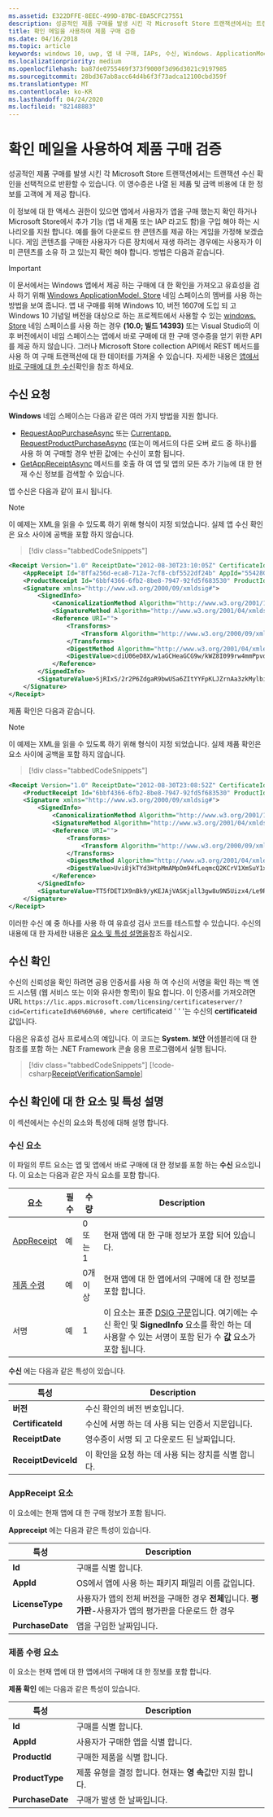 ```yaml
---
ms.assetid: E322DFFE-8EEC-499D-87BC-EDA5CFC27551
description: 성공적인 제품 구매를 발생 시킨 각 Microsoft Store 트랜잭션에서는 트랜잭션 수신 확인을 선택적으로 반환할 수 있습니다.
title: 확인 메일을 사용하여 제품 구매 검증
ms.date: 04/16/2018
ms.topic: article
keywords: windows 10, uwp, 앱 내 구매, IAPs, 수신, Windows. ApplicationModel 스토어
ms.localizationpriority: medium
ms.openlocfilehash: ba87de0755469f373f9000f3d96d3021c9197985
ms.sourcegitcommit: 28bd367ab8acc64d4b6f3f73adca12100cbd359f
ms.translationtype: MT
ms.contentlocale: ko-KR
ms.lasthandoff: 04/24/2020
ms.locfileid: "82148883"
---
```

# <a name="use-receipts-to-verify-product-purchases"></a>확인 메일을 사용하여 제품 구매 검증

성공적인 제품 구매를 발생 시킨 각 Microsoft Store 트랜잭션에서는 트랜잭션 수신 확인을 선택적으로 반환할 수 있습니다. 이 영수증은 나열 된 제품 및 금액 비용에 대 한 정보를 고객에 게 제공 합니다.

이 정보에 대 한 액세스 권한이 있으면 앱에서 사용자가 앱을 구매 했는지 확인 하거나 Microsoft Store에서 추가 기능 (앱 내 제품 또는 IAP 라고도 함)을 구입 해야 하는 시나리오를 지원 합니다. 예를 들어 다운로드 한 콘텐츠를 제공 하는 게임을 가정해 보겠습니다. 게임 콘텐츠를 구매한 사용자가 다른 장치에서 재생 하려는 경우에는 사용자가 이미 콘텐츠를 소유 하 고 있는지 확인 해야 합니다. 방법은 다음과 같습니다.

> [!IMPORTANT]
> 이 문서에서는 Windows 앱에서 제공 하는 구매에 대 한 확인을 가져오고 유효성을 검사 하기 위해 [Windows ApplicationModel. Store](https://docs.microsoft.com/uwp/api/Windows.ApplicationModel.Store) 네임 스페이스의 멤버를 사용 하는 방법을 보여 줍니다. 앱 내 구매를 위해 Windows 10, 버전 1607에 도입 되 고 Windows 10 기념일 버전을 대상으로 하는 프로젝트에서 사용할 수 있는 [windows. Store](https://docs.microsoft.com/uwp/api/Windows.Services.Store) 네임 스페이스를 사용 하는 경우 **(10.0; 빌드 14393)** 또는 Visual Studio의 이후 버전에서이 네임 스페이스는 앱에서 바로 구매에 대 한 구매 영수증을 얻기 위한 API를 제공 하지 않습니다. 그러나 Microsoft Store collection API에서 REST 메서드를 사용 하 여 구매 트랜잭션에 대 한 데이터를 가져올 수 있습니다. 자세한 내용은 [앱에서 바로 구매에 대 한 수신](in-app-purchases-and-trials.md#receipts)확인을 참조 하세요.

## <a name="requesting-a-receipt"></a>수신 요청


**Windows** 네임 스페이스는 다음과 같은 여러 가지 방법을 지원 합니다.

* [RequestAppPurchaseAsync](https://docs.microsoft.com/uwp/api/windows.applicationmodel.store.currentapp.requestapppurchaseasync) 또는 [Currentapp. RequestProductPurchaseAsync](https://docs.microsoft.com/uwp/api/windows.applicationmodel.store.currentapp.requestproductpurchaseasync) (또는이 메서드의 다른 오버 로드 중 하나)를 사용 하 여 구매할 경우 반환 값에는 수신이 포함 됩니다.
* [GetAppReceiptAsync](https://docs.microsoft.com/uwp/api/windows.applicationmodel.store.currentapp.getappreceiptasync) 메서드를 호출 하 여 앱 및 앱의 모든 추가 기능에 대 한 현재 수신 정보를 검색할 수 있습니다.

앱 수신은 다음과 같이 표시 됩니다.

> [!NOTE]
> 이 예제는 XML을 읽을 수 있도록 하기 위해 형식이 지정 되었습니다. 실제 앱 수신 확인은 요소 사이에 공백을 포함 하지 않습니다.

> [!div class="tabbedCodeSnippets"]
```xml
<Receipt Version="1.0" ReceiptDate="2012-08-30T23:10:05Z" CertificateId="b809e47cd0110a4db043b3f73e83acd917fe1336" ReceiptDeviceId="4e362949-acc3-fe3a-e71b-89893eb4f528">
    <AppReceipt Id="8ffa256d-eca8-712a-7cf8-cbf5522df24b" AppId="55428GreenlakeApps.CurrentAppSimulatorEventTest_z7q3q7z11crfr" PurchaseDate="2012-06-04T23:07:24Z" LicenseType="Full" />
    <ProductReceipt Id="6bbf4366-6fb2-8be8-7947-92fd5f683530" ProductId="Product1" PurchaseDate="2012-08-30T23:08:52Z" ExpirationDate="2012-09-02T23:08:49Z" ProductType="Durable" AppId="55428GreenlakeApps.CurrentAppSimulatorEventTest_z7q3q7z11crfr" />
    <Signature xmlns="http://www.w3.org/2000/09/xmldsig#">
        <SignedInfo>
            <CanonicalizationMethod Algorithm="http://www.w3.org/2001/10/xml-exc-c14n#" />
            <SignatureMethod Algorithm="http://www.w3.org/2001/04/xmldsig-more#rsa-sha256" />
            <Reference URI="">
                <Transforms>
                    <Transform Algorithm="http://www.w3.org/2000/09/xmldsig#enveloped-signature" />
                </Transforms>
                <DigestMethod Algorithm="http://www.w3.org/2001/04/xmlenc#sha256" />
                <DigestValue>cdiU06eD8X/w1aGCHeaGCG9w/kWZ8I099rw4mmPpvdU=</DigestValue>
            </Reference>
        </SignedInfo>
        <SignatureValue>SjRIxS/2r2P6ZdgaR9bwUSa6ZItYYFpKLJZrnAa3zkMylbiWjh9oZGGng2p6/gtBHC2dSTZlLbqnysJjl7mQp/A3wKaIkzjyRXv3kxoVaSV0pkqiPt04cIfFTP0JZkE5QD/vYxiWjeyGp1dThEM2RV811sRWvmEs/hHhVxb32e8xCLtpALYx3a9lW51zRJJN0eNdPAvNoiCJlnogAoTToUQLHs72I1dECnSbeNPXiG7klpy5boKKMCZfnVXXkneWvVFtAA1h2sB7ll40LEHO4oYN6VzD+uKd76QOgGmsu9iGVyRvvmMtahvtL1/pxoxsTRedhKq6zrzCfT8qfh3C1w==</SignatureValue>
    </Signature>
</Receipt>
```

제품 확인은 다음과 같습니다.

> [!NOTE]
> 이 예제는 XML을 읽을 수 있도록 하기 위해 형식이 지정 되었습니다. 실제 제품 확인은 요소 사이에 공백을 포함 하지 않습니다.

> [!div class="tabbedCodeSnippets"]
```xml
<Receipt Version="1.0" ReceiptDate="2012-08-30T23:08:52Z" CertificateId="b809e47cd0110a4db043b3f73e83acd917fe1336" ReceiptDeviceId="4e362949-acc3-fe3a-e71b-89893eb4f528">
    <ProductReceipt Id="6bbf4366-6fb2-8be8-7947-92fd5f683530" ProductId="Product1" PurchaseDate="2012-08-30T23:08:52Z" ExpirationDate="2012-09-02T23:08:49Z" ProductType="Durable" AppId="55428GreenlakeApps.CurrentAppSimulatorEventTest_z7q3q7z11crfr" />
    <Signature xmlns="http://www.w3.org/2000/09/xmldsig#">
        <SignedInfo>
            <CanonicalizationMethod Algorithm="http://www.w3.org/2001/10/xml-exc-c14n#" />
            <SignatureMethod Algorithm="http://www.w3.org/2001/04/xmldsig-more#rsa-sha256" />
            <Reference URI="">
                <Transforms>
                    <Transform Algorithm="http://www.w3.org/2000/09/xmldsig#enveloped-signature" />
                </Transforms>
                <DigestMethod Algorithm="http://www.w3.org/2001/04/xmlenc#sha256" />
                <DigestValue>Uvi8jkTYd3HtpMmAMpOm94fLeqmcQ2KCrV1XmSuY1xI=</DigestValue>
            </Reference>
        </SignedInfo>
        <SignatureValue>TT5fDET1X9nBk9/yKEJAjVASKjall3gw8u9N5Uizx4/Le9RtJtv+E9XSMjrOXK/TDicidIPLBjTbcZylYZdGPkMvAIc3/1mdLMZYJc+EXG9IsE9L74LmJ0OqGH5WjGK/UexAXxVBWDtBbDI2JLOaBevYsyy+4hLOcTXDSUA4tXwPa2Bi+BRoUTdYE2mFW7ytOJNEs3jTiHrCK6JRvTyU9lGkNDMNx9loIr+mRks+BSf70KxPtE9XCpCvXyWa/Q1JaIyZI7llCH45Dn4SKFn6L/JBw8G8xSTrZ3sBYBKOnUDbSCfc8ucQX97EyivSPURvTyImmjpsXDm2LBaEgAMADg==</SignatureValue>
    </Signature>
</Receipt>
```

이러한 수신 예 중 하나를 사용 하 여 유효성 검사 코드를 테스트할 수 있습니다. 수신의 내용에 대 한 자세한 내용은 [요소 및 특성 설명을](#receipt-descriptions)참조 하십시오.

## <a name="validating-a-receipt"></a>수신 확인

수신의 신뢰성을 확인 하려면 공용 인증서를 사용 하 여 수신의 서명을 확인 하는 백 엔드 시스템 (웹 서비스 또는 이와 유사한 항목)이 필요 합니다. 이 인증서를 가져오려면 URL ```https://lic.apps.microsoft.com/licensing/certificateserver/?cid=CertificateId%60%60%60, where ```certificateid ' ' '는 수신의 **certificateid** 값입니다.

다음은 유효성 검사 프로세스의 예입니다. 이 코드는 **System. 보안** 어셈블리에 대 한 참조를 포함 하는 .NET Framework 콘솔 응용 프로그램에서 실행 됩니다.

> [!div class="tabbedCodeSnippets"]
[!code-csharp[ReceiptVerificationSample](./code/ReceiptVerificationSample/cs/Program.cs#ReceiptVerificationSample)]

<span id="receipt-descriptions" />

## <a name="element-and-attribute-descriptions-for-a-receipt"></a>수신 확인에 대 한 요소 및 특성 설명

이 섹션에서는 수신의 요소와 특성에 대해 설명 합니다.

### <a name="receipt-element"></a>수신 요소

이 파일의 루트 요소는 앱 및 앱에서 바로 구매에 대 한 정보를 포함 하는 **수신** 요소입니다. 이 요소는 다음과 같은 자식 요소를 포함 합니다.

|  요소  |  필수  |  수량  |  Description   |
|-------------|------------|--------|--------|
|  [AppReceipt](#appreceipt)  |    예        |  0 또는 1  |  현재 앱에 대 한 구매 정보가 포함 되어 있습니다.            |
|  [제품 수령](#productreceipt)  |     예       |  0개 이상    |   현재 앱에 대 한 앱에서의 구매에 대 한 정보를 포함 합니다.     |
|  서명  |      예      |  1   |   이 요소는 표준 [DSIG 구문](https://www.w3.org/TR/xmldsig-core/)입니다. 여기에는 수신 확인 및 **SignedInfo** 요소를 확인 하는 데 사용할 수 있는 서명이 포함 된가 수 **값** 요소가 포함 됩니다.      |

**수신** 에는 다음과 같은 특성이 있습니다.

|  특성  |  Description   |
|-------------|-------------------|
|  **버전**  |    수신 확인의 버전 번호입니다.            |
|  **CertificateId**  |     수신에 서명 하는 데 사용 되는 인증서 지문입니다.          |
|  **ReceiptDate**  |    영수증이 서명 되 고 다운로드 된 날짜입니다.           |  
|  **ReceiptDeviceId**  |   이 확인을 요청 하는 데 사용 되는 장치를 식별 합니다.         |  |

<span id="appreceipt" />

### <a name="appreceipt-element"></a>AppReceipt 요소

이 요소에는 현재 앱에 대 한 구매 정보가 포함 됩니다.

**Appreceipt** 에는 다음과 같은 특성이 있습니다.

|  특성  |  Description   |
|-------------|-------------------|
|  **Id**  |    구매를 식별 합니다.           |
|  **AppId**  |     OS에서 앱에 사용 하는 패키지 패밀리 이름 값입니다.           |
|  **LicenseType**  |    사용자가 앱의 전체 버전을 구매한 경우 **전체**입니다. **평가판**-사용자가 앱의 평가판을 다운로드 한 경우           |  
|  **PurchaseDate**  |    앱을 구입한 날짜입니다.          |  |

<span id="productreceipt" />

### <a name="productreceipt-element"></a>제품 수령 요소

이 요소는 현재 앱에 대 한 앱에서의 구매에 대 한 정보를 포함 합니다.

**제품 확인** 에는 다음과 같은 특성이 있습니다.

|  특성  |  Description   |
|-------------|-------------------|
|  **Id**  |    구매를 식별 합니다.           |
|  **AppId**  |     사용자가 구매한 앱을 식별 합니다.           |
|  **ProductId**  |     구매한 제품을 식별 합니다.           |
|  **ProductType**  |    제품 유형을 결정 합니다. 현재는 **영 속**값만 지원 합니다.          |  
|  **PurchaseDate**  |    구매가 발생 한 날짜입니다.          |  |

 

 
